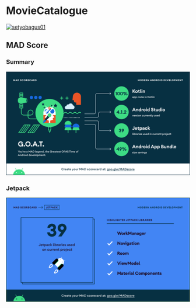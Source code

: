 # MovieCatalogue
[![setyobagus01](https://circleci.com/gh/setyobagus01/MovieCatalogue.svg?style=svg)](https://circleci.com/gh/setyobagus01/MovieCatalogue)

## MAD Score
### Summary
![alt text](https://github.com/setyobagus01/MovieCatalogue/blob/master/assets/summary.png?raw=true)

### Jetpack
![alt text](https://github.com/setyobagus01/MovieCatalogue/blob/master/assets/jetpack.png?raw=true)


